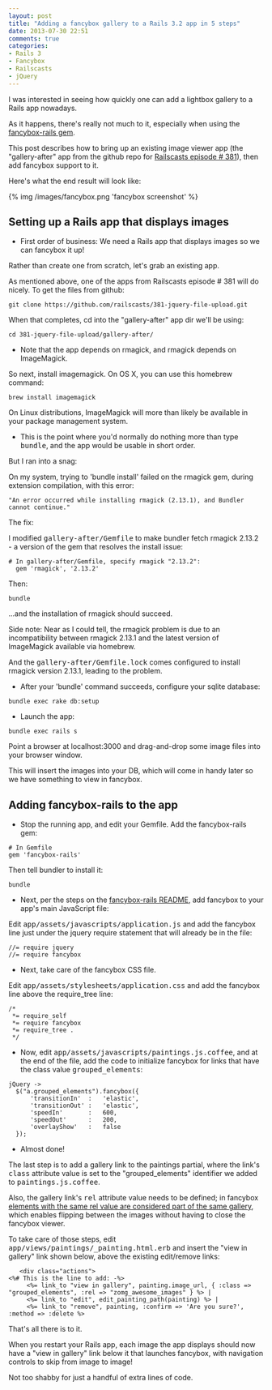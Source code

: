 ```yaml
---
layout: post
title: "Adding a fancybox gallery to a Rails 3.2 app in 5 steps"
date: 2013-07-30 22:51
comments: true
categories:
- Rails 3
- Fancybox
- Railscasts
- jQuery
---
```


I was interested in seeing how quickly one can add a lightbox gallery to a Rails app nowadays.

As it happens, there's really not much to it, especially when using the <a href="https://github.com/hecticjeff/fancybox-rails">fancybox-rails gem</a>.

This post describes how to bring up an existing image viewer app (the "gallery-after" app from the github repo for <a href="http://railscasts.com/episodes/381-jquery-file-upload">Railscasts episode # 381</a>), then add fancybox support to it.

Here's what the end result will look like:

{% img /images/fancybox.png 'fancybox screenshot' %}

Setting up a Rails app that displays images
-------------------------------------------

- First order of business: We need a Rails app that displays images so we can fancybox it up!

Rather than create one from scratch, let's grab an existing app.

As mentioned above, one of the apps from Railscasts episode # 381 will do nicely. To get the files from github:

```
git clone https://github.com/railscasts/381-jquery-file-upload.git
```

When that completes, cd into the "gallery-after" app dir we'll be using:

```
cd 381-jquery-file-upload/gallery-after/
```

- Note that the app depends on rmagick, and rmagick depends on ImageMagick.

So next, install imagemagick. On OS X, you can use this homebrew command:

```
brew install imagemagick
```

On Linux distributions, ImageMagick will more than likely be available in your package management system.

- This is the point where you'd normally do nothing more than type <tt>bundle</tt>, and the app would be usable in short order.

But I ran into a snag:

On my system, trying to 'bundle install' failed on the rmagick gem, during extension compilation, with this error:

```
"An error occurred while installing rmagick (2.13.1), and Bundler cannot continue."
```

The fix:

I modified <tt>gallery-after/Gemfile</tt> to make bundler fetch rmagick 2.13.2 - a version of the gem that resolves the install issue:

```
# In gallery-after/Gemfile, specify rmagick "2.13.2":
  gem 'rmagick', '2.13.2'
```

Then:

```
bundle
```

...and the installation of rmagick should succeed.

Side note: Near as I could tell, the rmagick problem is due to an incompatibility between rmagick 2.13.1 and the latest version of ImageMagick available via homebrew.

And the <tt>gallery-after/Gemfile.lock</tt> comes configured to install rmagick version 2.13.1, leading to the problem.

- After your 'bundle' command succeeds, configure your sqlite database:

```
bundle exec rake db:setup
```

- Launch the app:

```
bundle exec rails s
```

Point a browser at localhost:3000 and drag-and-drop some image files into your browser window.

This will insert the images into your DB, which will come in handy later so we have something to view in fancybox.


Adding fancybox-rails to the app
--------------------------------

- Stop the running app, and edit your Gemfile. Add the fancybox-rails gem:

```
# In Gemfile
gem 'fancybox-rails'
```

Then tell bundler to install it:

```
bundle
```

- Next, per the steps on the <a href="http://hecticjeff.net/fancybox-rails/">fancybox-rails README</a>, add fancybox to your app's main JavaScript file:

Edit <tt>app/assets/javascripts/application.js</tt> and add the fancybox line just under the jquery require statement that will already be in the file:

```
//= require jquery
//= require fancybox
```

- Next, take care of the fancybox CSS file.

Edit <tt>app/assets/stylesheets/application.css</tt> and add the fancybox line above the require_tree line:

```
/*
 *= require_self
 *= require fancybox
 *= require_tree .
 */
```

- Now, edit <tt>app/assets/javascripts/paintings.js.coffee</tt>, and at the end of the file, add the code to initialize fancybox for links that have the class value <tt>grouped_elements</tt>:

```
jQuery ->
  $("a.grouped_elements").fancybox({
      'transitionIn'  :   'elastic',
      'transitionOut' :   'elastic',
      'speedIn'       :   600,
      'speedOut'      :   200,
      'overlayShow'   :   false
  });
```

- Almost done!

The last step is to add a gallery link to the paintings partial, where the link's <tt>class</tt> attribute value is set to the "grouped_elements" identifier we added to <tt>paintings.js.coffee</tt>.

Also, the gallery link's <tt>rel</tt> attribute value needs to be defined; in fancybox <a href="http://fancybox.net/howto">elements with the same rel value are considered part of the same gallery</a>, which enables flipping between the images without having to close the fancybox viewer.

To take care of those steps, edit <tt>app/views/paintings/_painting.html.erb</tt> and insert the "view in gallery" link shown below, above the existing edit/remove links:

```
   <div class="actions">
<%# This is the line to add: -%>
     <%= link_to "view in gallery", painting.image_url, { :class => "grouped_elements", :rel => "zomg_awesome_images" } %> |
     <%= link_to "edit", edit_painting_path(painting) %> |
     <%= link_to "remove", painting, :confirm => 'Are you sure?', :method => :delete %>
```

That's all there is to it.

When you restart your Rails app, each image the app displays should now have a "view in gallery" link below it that launches fancybox, with navigation controls to skip from image to image!

Not too shabby for just a handful of extra lines of code.

